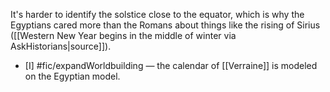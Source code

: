 It's harder to identify the solstice close to the equator, which is why the Egyptians cared more than the Romans about things like the rising of Sirius ([[Western New Year begins in the middle of winter via AskHistorians|source]]). 

- [I] #fic/expandWorldbuilding — the calendar of [[Verraine]] is modeled on the Egyptian model. 

